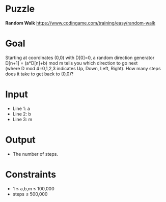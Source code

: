 # Puzzle
**Random Walk** https://www.codingame.com/training/easy/random-walk

# Goal
Starting at coordinates (0,0) with D[0]=0, a random direction generator D[n+1] = (a*D[n]+b) mod m tells you which direction to go next   
(where D mod 4=0,1,2,3 indicates Up, Down, Left, Right). How many steps does it take to get back to (0,0)?  

# Input
* Line 1: a
* Line 2: b
* Line 3: m

# Output
* The number of steps.

# Constraints
* 1 ≤ a,b,m ≤ 100,000
* steps ≤ 500,000
